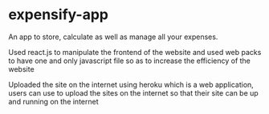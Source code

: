 # expensify-app

An app to store, calculate as well as manage all your expenses.

Used react.js to manipulate the frontend of the website
and used web packs to have one and only javascript file
so as to increase the efficiency of the website

Uploaded the site on the internet using heroku which is
a web application, users can use to upload the sites on
the internet so that their site can be up and running
on the internet
